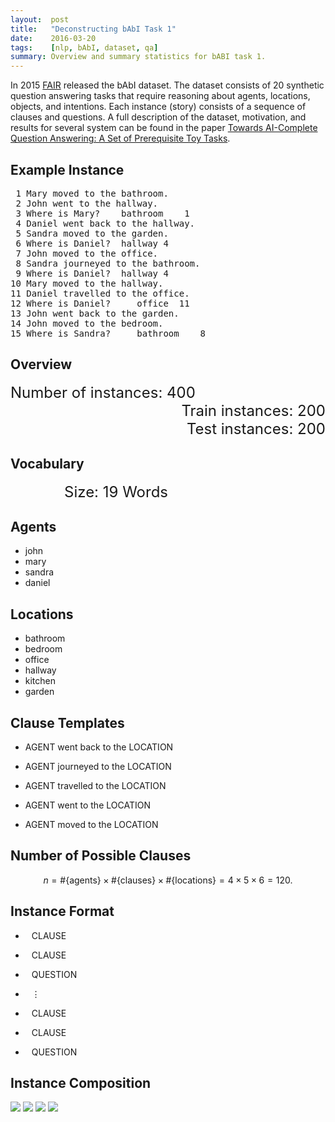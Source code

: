 ```yaml
---
layout:  post
title:   "Deconstructing bAbI Task 1"
date:    2016-03-20 
tags:    [nlp, bAbI, dataset, qa]
summary: Overview and summary statistics for bABI task 1.
---
```


<link rel='stylesheet' type='text/css' href='{{ site.baseurl }}/assets/deconstructing-babi-task-1/post.css' />

In 2015 [FAIR](https://research.facebook.com/ai) released the bAbI dataset. The dataset consists of 20 synthetic question answering tasks that require reasoning about agents, locations, objects, and intentions. Each instance (story) consists of a sequence of clauses and questions. A full description of the dataset, motivation, and results for several system can be found in the paper [Towards AI-Complete Question Answering: A Set of Prerequisite Toy Tasks](http://arxiv.org/abs/1502.05698).
<!-- <div style="width: 50%; text-align: justify; text-justify: inter-word;">
In 2015 <a href="https://research.facebook.com/ai">FAIR</a> released the bAbI dataset. The dataset consists of 20 synthetic question answering tasks that require reasoning about agents, locations, objects, and intentions. Each instance consists of a sequence of statements and questions. A full description of the dataset, motivation, and results for several system can be found in the paper <a href="http://arxiv.org/abs/1502.05698">Towards AI-Complete Question Answering: A Set of Prerequisite Toy Tasks</a>.
</div> -->

## Example Instance

<div class="fill-box" style="padding-right: 0;">
<pre class="plain">
 1 Mary moved to the bathroom.
 2 John went to the hallway.
 3 Where is Mary?    bathroom    1
 4 Daniel went back to the hallway.
 5 Sandra moved to the garden.
 6 Where is Daniel?  hallway 4
 7 John moved to the office.
 8 Sandra journeyed to the bathroom.
 9 Where is Daniel?  hallway 4
10 Mary moved to the hallway.
11 Daniel travelled to the office.
12 Where is Daniel?     office  11
13 John went back to the garden.
14 John moved to the bedroom.
15 Where is Sandra?     bathroom    8
</pre>
</div>

<!-- {% highlight text %}
 1 Mary moved to the bathroom.
 2 John went to the hallway.
 3 Where is Mary?    bathroom    1
 4 Daniel went back to the hallway.
 5 Sandra moved to the garden.
 6 Where is Daniel?  hallway 4
 7 John moved to the office.
 8 Sandra journeyed to the bathroom.
 9 Where is Daniel?  hallway 4
10 Mary moved to the hallway.
11 Daniel travelled to the office.
12 Where is Daniel?     office  11
13 John went back to the garden.
14 John moved to the bedroom.
15 Where is Sandra?     bathroom    8
{% endhighlight %}
<br /><br /> -->

## Overview
<!-- The data released for task 1 consists of 400 instances (stories) divided into two equally sized mutually exclusive sets (train and test). Each instance contains 15 entries (10 statements and 5 questions). Task 1 deals exclusively with agents and their location. Across all the instances there are 4 agents and 6 locations. Each agent and location appears in both the train and test data.
 -->
<div class="fill-box" style="width: 60%; font-size: 24px;">
    Number of instances: 400
</div>
<div class="fill-box" style="width: 50%; float: right;  font-size: 24px; text-align: right;">
    Train instances: 200
</div>
<div class="fill-box" style="width: 70%; float: right;  font-size: 24px; text-align: right;">
    Test instances: 200
</div>
<div style="clear: both;"></div>

## Vocabulary
<div class="fill-box" style="width: 50%; font-size: 24px; text-align: right;">
    Size: 19 Words
</div>
<h2 class="centered">Agents</h2>
<ul class="stretch">
    <li style="width: 25%;">john</li>
    <li style="width: 25%;">mary</li>
    <li style="width: 25%;">sandra</li>
    <li style="width: 25%;">daniel</li>
</ul>

<h2 class="centered">Locations</h2>
<ul class="stretch">
    <li style="width: 16.66667%">bathroom</li>
    <li style="width: 16.66667%">bedroom</li>
    <li style="width: 16.66667%">office</li>
    <li style="width: 16.66667%">hallway</li>
    <li style="width: 16.66667%">kitchen</li>
    <li style="width: 16.66667%">garden</li>
</ul>

<h2 class="centered">Clause Templates</h2>

<ul class="stretch">
    <li style="width: 100%">AGENT went back to the LOCATION</li>
</ul>
<ul class="stretch">
    <li style="width: 100%">AGENT journeyed to the LOCATION</li>
</ul>
<ul class="stretch">
    <li style="width: 100%">AGENT travelled to the LOCATION</li>
</ul>
<ul class="stretch">
    <li style="width: 100%">AGENT went to the LOCATION</li>
</ul>
<ul class="stretch">
    <li style="width: 100%">AGENT moved to the LOCATION</li>
</ul>

<!-- <div class="fill-box">
    <ul style="list-style-type: none; margin: 0 0 0 25%;">
        <li style="font-family: monospace; font-size: 20px;">AGENT went back to the LOCATION</li>
        <li style="font-family: monospace; font-size: 20px;">AGENT journeyed to the LOCATION</li>
        <li style="font-family: monospace; font-size: 20px;">AGENT travelled to the LOCATION</li>
        <li style="font-family: monospace; font-size: 20px;">AGENT went to the LOCATION</li>
        <li style="font-family: monospace; font-size: 20px;">AGENT moved to the LOCATION</li>
    </ul>
</div> -->

<!-- <div class="grey-box" style="width: 60%; font-size: 24px;">
    Number of instances: 400
</div>
<div class="grey-box" style="width: 50%; float: right;  font-size: 24px; text-align: right;">
    Train instances: 200
</div>
<div class="grey-box" style="width: 50%; float: right;  font-size: 24px; text-align: right;">
    Test instances: 200
</div>
<div style="clear: both;"></div>

<div class="grey-box" style="width: 50%; margin-right: 25%;">
    <h2>Agents</h2>
    <ul style="list-style-type: none; margin-bottom: 0px;">
        <li style="font-family: monospace; font-size: 20px;">&nbsp;&nbsp;john</li>
        <li style="font-family: monospace; font-size: 20px;">&nbsp;&nbsp;mary</li>
        <li style="font-family: monospace; font-size: 20px;">sandra</li>
        <li style="font-family: monospace; font-size: 20px;">daniel</li>
    </ul>
</div>

<div class="grey-box" style="width: 75%; margin-left: 25%;">
    <h2 style="float: right;">Locations</h2>
    <div style="clear: both;"></div>
    <ul style="list-style-type: none; float: right; margin-bottom: 0px;">
        <li style="font-family: monospace; font-size: 20px;">bathroom</li>
        <li style="font-family: monospace; font-size: 20px;">&nbsp;bedroom</li>
        <li style="font-family: monospace; font-size: 20px;">&nbsp;&nbsp;office</li>
        <li style="font-family: monospace; font-size: 20px;">&nbsp;hallway</li>
        <li style="font-family: monospace; font-size: 20px;">&nbsp;kitchen</li>
        <li style="font-family: monospace; font-size: 20px;">&nbsp;&nbsp;garden</li>
    </ul>
    <div style="clear: both;"></div>
</div>

<div class="grey-box" style="width: 100%;">
    <h2 style="margin-left: 25%;">Statement Templates</h2>
    <ul style="list-style-type: none; width: 75%; margin: 0 25%;">
        <li style="font-family: monospace; font-size: 20px;">AGENT went back to the LOCATION</li>
        <li style="font-family: monospace; font-size: 20px;">AGENT journeyed to the LOCATION</li>
        <li style="font-family: monospace; font-size: 20px;">AGENT travelled to the LOCATION</li>
        <li style="font-family: monospace; font-size: 20px;">AGENT went to the LOCATION</li>
        <li style="font-family: monospace; font-size: 20px;">AGENT moved to the LOCATION</li>
    </ul>
</div> -->

## Number of Possible Clauses

$$
    n
    = \#\{\text{agents}\} \times \#\{\text{clauses}\} \times \#\{\text{locations}\} 
    = 4 \times 5 \times 6
    = 120.
$$

<!-- $$
    \begin{align*}
        n &= \#\{\text{agents}\} \times \#\{\text{statements}\} \times \#\{\text{locations}\} \\
          &= 4 \times 5 \times 6 \\
          &= 120.
    \end{align*}
$$ -->

## Instance Format
<ul class="stretch">
    <li style="width: 100%; text-align: left; padding: 0 0 0 10px">CLAUSE</li>
</ul>
<ul class="stretch">
    <li style="width: 100%; text-align: left; padding: 0 0 0 10px">CLAUSE</li>
</ul>
<ul class="stretch">
    <li style="width: 100%; text-align: left; padding: 0 0 0 10px">QUESTION</li>
</ul>
<ul class="stretch">
    <li style="width: 100%; text-align: left; padding: 0 0 0 10px">⋮</li>
</ul>
<ul class="stretch">
    <li style="width: 100%; text-align: left; padding: 0 0 0 10px">CLAUSE</li>
</ul>
<ul class="stretch">
    <li style="width: 100%; text-align: left; padding: 0 0 0 10px">CLAUSE</li>
</ul>
<ul class="stretch">
    <li style="width: 100%; text-align: left; padding: 0 0 0 10px">QUESTION</li>
</ul>


<!-- __4 Agents:__ `john, mary, sandra, daniel`

__6 Locations:__ `bathroom, bedroom, office, hallway, kitchen, garden`

After replacing each occurrence of an agent with the string `AGENT` and likewise for `LOCATION`, we're left with 5 unique statement templates.

__5 Statement Templates:__

1. `AGENT went back to the LOCATION`
2. `AGENT journeyed to the LOCATION`
3. `AGENT travelled to the LOCATION`
4. `AGENT went to the LOCATION`
5. `AGENT moved to the LOCATION`

Given these constraints there is a total of 120 possible unique statements.

$$
    \begin{align*}
        n &= \#\{\text{agents}\} \times \#\{\text{statements}\} \times \#\{\text{locations}\} \\
          &= 4 \times 5 \times 6 \\
          &= 120.
    \end{align*}
$$

Of these 120 possibilities all appear at least once in both the train and test data.

## A Closer Look at the Stories

Each story follows the same repeated format.

{% highlight text %}
1 STATEMENT 
2 STATEMENT 
3 QUESTION
⋮
12 QUESTION
13 STATEMENT 
14 STATEMENT 
15 QUESTION
{% endhighlight %}

When looking at the agent and locations appearing in each story, we finally find some variation. Below are plots illustrating the number of _unique_ agents and locations per story. -->

## Instance Composition
<img src="{{ site.baseurl }}/assets/deconstructing-babi-task-1/word-counts.png" />
<img src="{{ site.baseurl }}/assets/deconstructing-babi-task-1/unique-word-counts.png" />
<img src="{{ site.baseurl }}/assets/deconstructing-babi-task-1/agent-bars.png" />
<img src="{{ site.baseurl }}/assets/deconstructing-babi-task-1/location-bars.png" />

<!-- <img style="float: left;" src="{{ site.baseurl }}/assets/deconstructing-babi-task-1/agent-bars.png" />
<img style="float: left;" src="{{ site.baseurl }}/assets/deconstructing-babi-task-1/location-bars.png" />
<div style="clear: both;"></div> -->

<!-- I found this especially interesting. Unlike [Memory Networks](http://arxiv.org/abs/1410.3916), which have a number of memories equal to the number of statements in the story, my current work is focused on architectures for solving these sorts of problems using finite memory. Brazenly borrowing terminology from cognitive science "I'm exploring working memory solutions as opposed to long-term memory solutions." From this perspective the number of unique agents per story tells us something about the minimum capabilities required to solve the task. Specifically, a working memory solution will need to at minimum maintain information about the location of 4 agents simultaneously. -->

